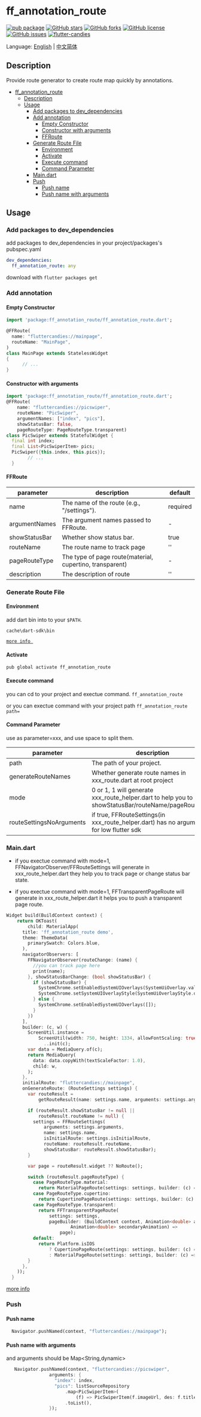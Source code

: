 # ff_annotation_route

[![pub package](https://img.shields.io/pub/v/ff_annotation_route.svg)](https://pub.dartlang.org/packages/ff_annotation_route) [![GitHub stars](https://img.shields.io/github/stars/fluttercandies/ff_annotation_route)](https://github.com/fluttercandies/ff_annotation_route/stargazers) [![GitHub forks](https://img.shields.io/github/forks/fluttercandies/ff_annotation_route)](https://github.com/fluttercandies/ff_annotation_route/network)  [![GitHub license](https://img.shields.io/github/license/fluttercandies/ff_annotation_route)](https://github.com/fluttercandies/ff_annotation_route/blob/master/LICENSE)  [![GitHub issues](https://img.shields.io/github/issues/fluttercandies/ff_annotation_route)](https://github.com/fluttercandies/ff_annotation_route/issues) <a target="_blank" href="https://jq.qq.com/?_wv=1027&k=5bcc0gy"><img border="0" src="https://pub.idqqimg.com/wpa/images/group.png" alt="flutter-candies" title="flutter-candies"></a>

Language: [English](README.md) | [中文简体](README-ZH.md)

## Description

Provide route generator to create route map quickly by annotations.

- [ff_annotation_route](#ffannotationroute)
  - [Description](#description)
  - [Usage](#usage)
    - [Add packages to dev_dependencies](#add-packages-to-devdependencies)
    - [Add annotation](#add-annotation)
      - [Empty Constructor](#empty-constructor)
      - [Constructor with arguments](#constructor-with-arguments)
      - [FFRoute](#ffroute)
    - [Generate Route File](#generate-route-file)
      - [Environment](#environment)
      - [Activate](#activate)
      - [Execute command](#execute-command)
      - [Command Parameter](#command-parameter)
    - [Main.dart](#maindart)
    - [Push](#push)
      - [Push name](#push-name)
      - [Push name with arguments](#push-name-with-arguments)

## Usage

### Add packages to dev_dependencies
add packages to dev_dependencies in your project/packages's pubspec.yaml  
```yaml
dev_dependencies:
  ff_annotation_route: any
```

download with `flutter packages get` 

### Add annotation

#### Empty Constructor

```dart
import 'package:ff_annotation_route/ff_annotation_route.dart';

@FFRoute(
  name: "fluttercandies://mainpage",
  routeName: "MainPage",
)
class MainPage extends StatelessWidget 
{
      // ...
}

```
#### Constructor with arguments

```dart
import 'package:ff_annotation_route/ff_annotation_route.dart';
@FFRoute(
    name: "fluttercandies://picswiper",
    routeName: "PicSwiper",
    argumentNames: ["index", "pics"],
    showStatusBar: false,
    pageRouteType: PageRouteType.transparent)
class PicSwiper extends StatefulWidget {
  final int index;
  final List<PicSwiperItem> pics;
  PicSwiper({this.index, this.pics});
        // ...
  }
```  
#### FFRoute

| parameter     | description                                              | default  |
| ------------- | -------------------------------------------------------- | -------- |
| name          | The name of the route (e.g., "/settings").               | required |
| argumentNames | The argument names passed to  FFRoute.                   | -        |
| showStatusBar | Whether show status bar.                                 | true     |
| routeName     | The route name to track page                             | ''       |
| pageRouteType | The type of page route(material, cupertino, transparent) | -        |
| description   | The description of route                                 | ''       |


### Generate Route File

#### Environment

add dart bin into to your `$PATH`.

`cache\dart-sdk\bin` 

[`more info `](https://dart.dev/tools/pub/cmd/pub-global)


#### Activate

`pub global activate ff_annotation_route`


#### Execute command

you can cd to your project and exectue command.
`ff_annotation_route`

or you can exectue command with your project path
`ff_annotation_route path=`

#### Command Parameter

use as parameter=xxx, and use space to split them.

| parameter                | description                                                                                                                                                                          | default |
| ------------------------ | ------------------------------------------------------------------------------------------------------------------------------------------------------------------------------------ | ------- |
| path                     | The path of your project.                                                                                                                                                            | current |
| generateRouteNames       | Whether generate route names in xxx_route.dart at root project                                                                                                                       | false   |
| mode                     | 0 or 1, 1 will generate xxx_route_helper.dart to help you to handle showStatusBar/routeName/pageRouteType                                                                            | 0       |
| routeSettingsNoArguments | if true, FFRouteSettings(in xxx_route_helper.dart) has no arguments for low flutter sdk                                                                                              | false   |

### Main.dart

- if you exectue command with mode=1, FFNavigatorObserver/FFRouteSettings will generate in xxx_route_helper.dart
they help you to track page or change status bar state.

- if you exectue command with mode=1, FFTransparentPageRoute will generate in xxx_route_helper.dart
it helps you to push a transparent page route.

```dart
Widget build(BuildContext context) {
    return OKToast(
        child: MaterialApp(
      title: 'ff_annotation_route demo',
      theme: ThemeData(
        primarySwatch: Colors.blue,
      ),
      navigatorObservers: [
        FFNavigatorObserver(routeChange: (name) {
          //you can track page here
          print(name);
        }, showStatusBarChange: (bool showStatusBar) {
          if (showStatusBar) {
            SystemChrome.setEnabledSystemUIOverlays(SystemUiOverlay.values);
            SystemChrome.setSystemUIOverlayStyle(SystemUiOverlayStyle.dark);
          } else {
            SystemChrome.setEnabledSystemUIOverlays([]);
          }
        })
      ],
      builder: (c, w) {
        ScreenUtil.instance =
            ScreenUtil(width: 750, height: 1334, allowFontScaling: true)
              ..init(c);
        var data = MediaQuery.of(c);
        return MediaQuery(
          data: data.copyWith(textScaleFactor: 1.0),
          child: w,
        );
      },
      initialRoute: "fluttercandies://mainpage",
      onGenerateRoute: (RouteSettings settings) {
        var routeResult =
            getRouteResult(name: settings.name, arguments: settings.arguments);

        if (routeResult.showStatusBar != null ||
            routeResult.routeName != null) {
          settings = FFRouteSettings(
              arguments: settings.arguments,
              name: settings.name,
              isInitialRoute: settings.isInitialRoute,
              routeName: routeResult.routeName,
              showStatusBar: routeResult.showStatusBar);
        }

        var page = routeResult.widget ?? NoRoute();

        switch (routeResult.pageRouteType) {
          case PageRouteType.material:
            return MaterialPageRoute(settings: settings, builder: (c) => page);
          case PageRouteType.cupertino:
            return CupertinoPageRoute(settings: settings, builder: (c) => page);
          case PageRouteType.transparent:
            return FFTransparentPageRoute(
                settings: settings,
                pageBuilder: (BuildContext context, Animation<double> animation,
                        Animation<double> secondaryAnimation) =>
                    page);
          default:
            return Platform.isIOS
                ? CupertinoPageRoute(settings: settings, builder: (c) => page)
                : MaterialPageRoute(settings: settings, builder: (c) => page);
        }
      },
    ));
  }
```

[more info](https://github.com/fluttercandies/ff_annotation_route/blob/master/example/lib/main.dart)

### Push

#### Push name

```dart
  Navigator.pushNamed(context, "fluttercandies://mainpage");
```

#### Push name with arguments

and arguments should be Map<String,dynamic>
```dart
   Navigator.pushNamed(context, "fluttercandies://picswiper",
                arguments: {
                  "index": index,
                  "pics": listSourceRepository
                      .map<PicSwiperItem>(
                          (f) => PicSwiperItem(f.imageUrl, des: f.title))
                      .toList(),
                });

```